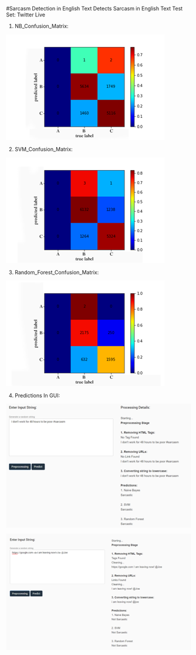 #Sarcasm Detection in English Text
Detects Sarcasm in English Text
Test Set: Twitter Live 

1. NB_Confusion_Matrix:

![NB_confusion_matrix](/Images/NB_confusion_matrix.png)

2. SVM_Confusion_Matrix:

![SVM_confusion_matrix](/Images/SVM_confusion_matrix.png)

3. Random_Forest_Confusion_Matrix:

![RF_confusion_matrix](/Images/RF_confusion_matrix.png)

4. Predictions In GUI:

![Prediction1_in_GUI](/Images/Prediction1.png)

![Prediction2_in_GUI](/Images/Prediction2.png)



